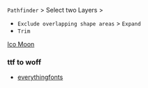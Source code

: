 `Pathfinder` > Select two Layers >

- `Exclude overlapping shape areas` > `Expand`
- `Trim`

[Ico Moon](https://icomoon.io/app/#/select)

### ttf to woff

- [everythingfonts](https://everythingfonts.com/ttf-to-woff)

